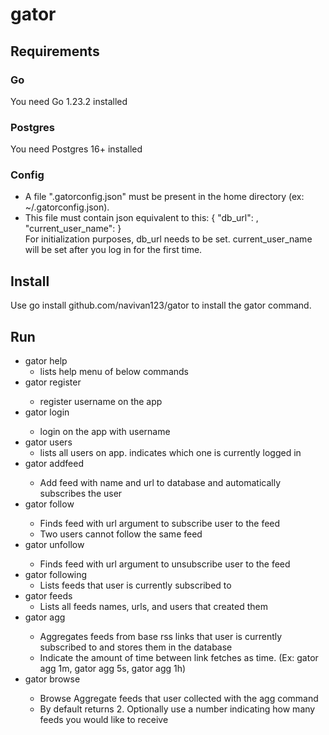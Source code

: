 # gator
## Requirements
### Go
You need Go 1.23.2 installed
### Postgres
You need Postgres 16+ installed
### Config
- A file ".gatorconfig.json" must be present in the home directory (ex: ~/.gatorconfig.json).
- This file must contain json equivalent to this: { "db_url": <Database URL string>, "current_user_name": <username> } \
  For initialization purposes, db_url needs to be set. current_user_name will be set after you log in for the first time.

## Install
Use go install github.com/navivan123/gator to install the gator command.

## Run
- gator help
  - lists help menu of below commands
- gator register <username>
  - register username on the app
- gator login <username>
  - login on the app with username
- gator users
  - lists all users on app. indicates which one is currently logged in
- gator addfeed <name> <url>
  - Add feed with name and url to database and automatically subscribes the user
- gator follow <url>
  - Finds feed with url argument to subscribe user to the feed
  - Two users cannot follow the same feed
- gator unfollow <url>
  - Finds feed with url argument to unsubscribe user to the feed
- gator following
  - Lists feeds that user is currently subscribed to
- gator feeds
  - Lists all feeds names, urls, and users that created them
- gator agg <time>
  - Aggregates feeds from base rss links that user is currently subscribed to and stores them in the database
  - Indicate the amount of time between link fetches as time.  (Ex: gator agg 1m, gator agg 5s, gator agg 1h)
- gator browse <limit>
  - Browse Aggregate feeds that user collected with the agg command
  - By default returns 2.  Optionally use a number indicating how many feeds you would like to receive
